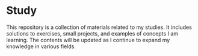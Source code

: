 # Study

This repository is a collection of materials related to my studies. It includes solutions to exercises, small projects, and examples of concepts I am learning. The contents will be updated as I continue to expand my knowledge in various fields.
